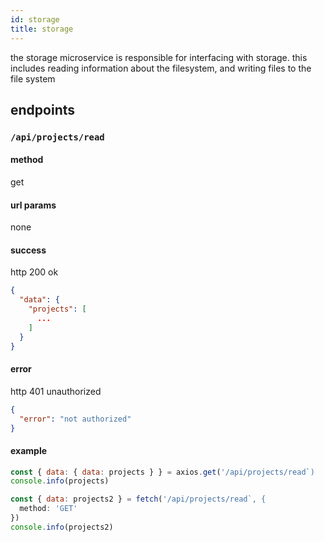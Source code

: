 ```yaml
---
id: storage
title: storage
---
```


the storage microservice is responsible for interfacing with storage. this includes reading information about the filesystem, and writing files to the file system

## endpoints

### `/api/projects/read`

#### method

get

#### url params

none

#### success

http 200 ok

```json
{
  "data": {
    "projects": [
      ...
    ]
  }
}
```

#### error

http 401 unauthorized

```json
{
  "error": "not authorized"
}
```

#### example

```js
const { data: { data: projects } } = axios.get('/api/projects/read`)
console.info(projects)

const { data: projects2 } = fetch('/api/projects/read`, {
  method: 'GET'
})
console.info(projects2)
```
